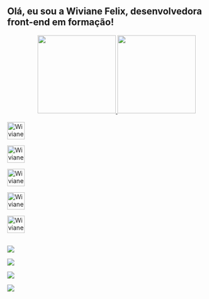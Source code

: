 ## Olá, eu sou a Wiviane Felix, desenvolvedora front-end em formação!

<div align="center">
  <a href="https://github.com/wivianefelix">
  <img height="180em" src="https://github-readme-stats.vercel.app/api?username=wivianefelix&show_icons=true&theme=radical&include_all_commits=true&count_private=true"/>
  <img height="180em" src="https://github-readme-stats.vercel.app/api/top-langs/?username=wivianefelix&layout=compact&langs_count=7&theme=radical"/>
</div>

<div style="display: inline_block"><br>
 <img 
   align="center" 
   alt="Wiviane Felix" 
   width="40"
   src="https://cdn.jsdelivr.net/gh/devicons/devicon/icons/vscode/vscode-original-wordmark.svg" />
   
 <img 
   align="center" 
   alt="Wiviane Felix" 
   width="40" 
   src="https://cdn.jsdelivr.net/gh/devicons/devicon/icons/css3/css3-plain-wordmark.svg" />
          
 <img 
   align="center" 
   alt="Wiviane Felix" 
   width="40" 
   src="https://cdn.jsdelivr.net/gh/devicons/devicon/icons/html5/html5-plain-wordmark.svg" />
   
   <img 
   align="center" 
   alt="Wiviane Felix" 
   width="40"
   src="https://cdn.jsdelivr.net/gh/devicons/devicon/icons/illustrator/illustrator-plain.svg" />
       
   <img 
   align="center" 
   alt="Wiviane Felix" 
   width="40" 
   src="https://cdn.jsdelivr.net/gh/devicons/devicon/icons/canva/canva-original.svg" />
</div>

##

<div> 
  
  <a 
  href="https://www.instagram.com/wivianefelix" 
  target="_blank">
  <img src="https://img.shields.io/badge/-Instagram-%23E4405F?style=for-the-badge&logo=instagram&logoColor=white"       
  target="_blank">
  </a>
  
  <a 
  href="wivianefelix@gmail.com" 
  target="_blank">
  <img src="https://img.shields.io/badge/Gmail-D14836?style=for-the-badge&logo=gmail&logoColor=white"       
  target="_blank">
  </a>
  
  <a 
  href="https://www.facebook.com/wivianefelix"
  target="_blank">
  <img src="https://img.shields.io/badge/LinkedIn-0077B5?style=for-the-badge&logo=linkedin&logoColor=white"       
  target="_blank">
  </a>
  
  <a 
  href="https://www.linkedin.com/wivianefelix"
  target="_blank">
  <img src="https://img.shields.io/badge/Facebook-1877F2?style=for-the-badge&logo=facebook&logoColor=white"       
  target="_blank">
  </a>
  </div>
